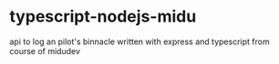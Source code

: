 # typescript-nodejs-midu

api to log an  pilot's binnacle written with express and typescript from course of midudev
